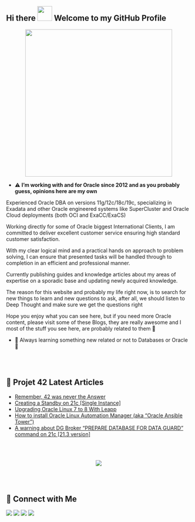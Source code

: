 
<!--
**Project-42/Project-42** is a ✨ _special_ ✨ repository because its `README.md` (this file) appears on your GitHub profile.

Here are some ideas to get you started:

- 🔭 I’m currently working on ...
- 🌱 I’m currently learning ...
- 👯 I’m looking to collaborate on ...
- 🤔 I’m looking for help with ...
- 💬 Ask me about ...
- 📫 How to reach me: ...
- 😄 Pronouns: ...
- ⚡ Fun fact: ...
-->




## Hi there <img src="https://raw.githubusercontent.com/nakulbhati/nakulbhati/master/contain/Hi.gif" width="40px"> Welcome to my GitHub Profile</h2>


<p align="center">
<a href="https://project42.site/" target="_blank"><img src=https://i1.wp.com/project42.site/wp-content/uploads/2020/08/dont-panic-website-font.png?resize=1024%2C1024&ssl=1" width="400"/></a>

- :warning: **I’m working with and for Oracle since 2012 and as you probably guess, opinions here are my own**

Experienced Oracle DBA on versions 11g/12c/18c/19c, specializing in Exadata and other Oracle engineered systems like SuperCluster and Oracle Cloud deployments (both OCI and ExaCC/ExaCS)

Working directly for some of Oracle biggest International Clients, I am committed to deliver excellent customer service ensuring high standard customer satisfaction.

With my clear logical mind and a practical hands on approach to problem solving, I can ensure that presented tasks will be handled through to completion in an efficient and professional manner.

Currently publishing guides and knowledge articles about my areas of expertise on a sporadic base and updating newly acquired knowledge.

The reason for this website and probably my life right now, is to search for new things to learn and new questions to ask, after all, we should listen to Deep Thought and make sure we get the questions right

Hope you enjoy what you can see here, but if you need more Oracle content, please visit some of these Blogs, they are really awesome and I most of the stuff you see here, are probably related to them 🙂



- 🌱 Always learning something new related or not to Databases or Oracle 🙂

<br/><br/>
## :newspaper: Projet 42 Latest Articles
<!-- BLOG-POST-LIST:START -->
- [Remember, 42 was never the Answer](https://project42.site/remember-42-was-never-the-answer/)
- [Creating a Standby on 21c [Single Instance]](https://project42.site/creating-a-standby-on-21c-single-instance/)
- [Upgrading Oracle Linux 7 to 8 With Leapp](https://project42.site/upgrading-oracle-linux-7-to-8-with-leapp/)
- [How to install Oracle Linux Automation Manager &lpar;aka “Oracle Ansible Tower”&rpar;](https://project42.site/how-to-install-oracle-linux-automation-manager-aka-oracle-ansible-tower/)
- [A warning about DG Broker “PREPARE DATABASE FOR DATA GUARD” command on 21c [21.3 version]](https://project42.site/a-warning-about-dg-broker-prepare-database-for-data-guard-command-on-21c-21-3-version/)
<!-- BLOG-POST-LIST:END -->

<br/><br/>
<p align="center"> 
<img src="https://github-readme-stats.vercel.app/api?username=project-42&show_icons=true&title_color=f80102&icon_color=d02024&custom_title=Project%2042's%20GitHub%20Stats" />
</p>

<br/><br/>
## :loudspeaker: Connect with Me
<p align="left">
<a href="https://project42.site/" target="_blank"><img src="https://img.shields.io/badge/-Project42-d02024?style=?style=flat-square&logo=Wordpress&logoColor=white"/></a>    
<a href="https://www.linkedin.com/in/victor-torres-m/" target="_blank"><img src="https://img.shields.io/badge/-Victor%20Torres-0077B5?style=?style=flat-square&logo=Linkedin&logoColor=white"/></a>
<a href="https://twitter.com/Solifugo/" target="_blank"><img src="https://img.shields.io/badge/-Victor%20Torres-1DA1F2?style=?style=flat-square&logo=Twitter&logoColor=white"/></a> 
<a href="https://dev.to/project42/" target="_blank"><img src="https://img.shields.io/badge/-Project42-000000?style=?style=flat-square&logo=dev.to&logoColor=white"/></a>  

